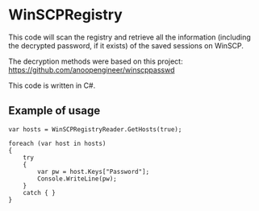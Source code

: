 # WinSCPRegistry

This code will scan the registry and retrieve all the information (including the decrypted password, if it exists) of the saved sessions on WinSCP.

The decryption methods were based on this project: https://github.com/anoopengineer/winscppasswd

This code is written in C#.

## Example of usage
```
var hosts = WinSCPRegistryReader.GetHosts(true);

foreach (var host in hosts)
{
    try
    {
        var pw = host.Keys["Password"];
        Console.WriteLine(pw);
    }
    catch { }
}
```
